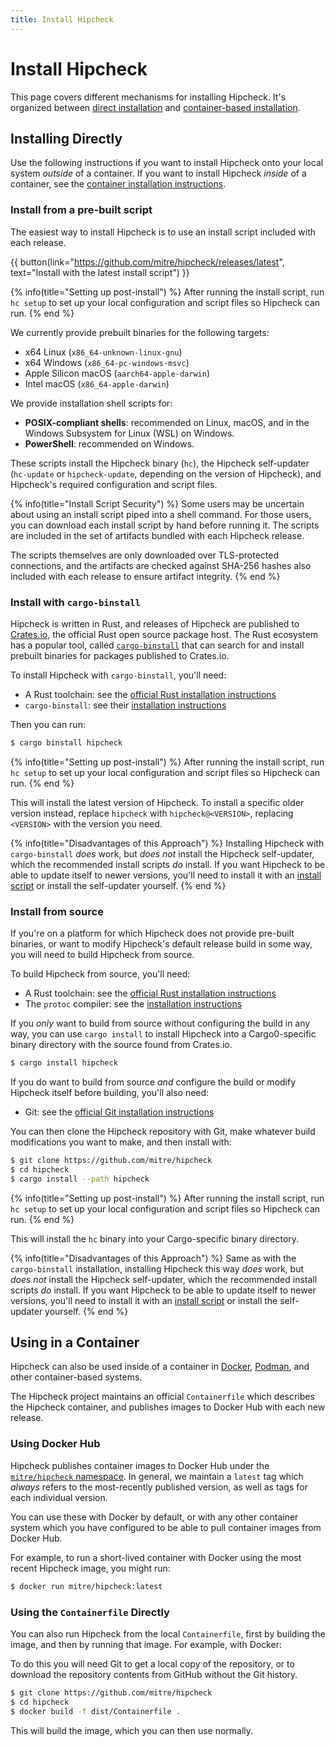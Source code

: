 ```yaml
---
title: Install Hipcheck
---
```


# Install Hipcheck

This page covers different mechanisms for installing Hipcheck. It's organized
between [direct installation](#installing-directly) and
[container-based installation](#using-in-a-container).

## Installing Directly

Use the following instructions if you want to install Hipcheck onto your local
system _outside_ of a container. If you want to install Hipcheck _inside_ of a
container, see the [container installation instructions](#using-in-a-container).

### Install from a pre-built script


The easiest way to install Hipcheck is to use an install script included with
each release.

{{ button(link="https://github.com/mitre/hipcheck/releases/latest", text="Install with the latest install script") }}

{% info(title="Setting up post-install") %}
After running the install script, run `hc setup` to set up your local
configuration and script files so Hipcheck can run.
{% end %}

We currently provide prebuilt binaries for the following targets:

- x64 Linux (`x86_64-unknown-linux-gnu`)
- x64 Windows (`x86_64-pc-windows-msvc`)
- Apple Silicon macOS (`aarch64-apple-darwin`)
- Intel macOS (`x86_64-apple-darwin`)

We provide installation shell scripts for:

- __POSIX-compliant shells__: recommended on Linux, macOS, and in the Windows
  Subsystem for Linux (WSL) on Windows.
- __PowerShell__: recommended on Windows.

These scripts install the Hipcheck binary (`hc`), the Hipcheck self-updater
(`hc-update` or `hipcheck-update`, depending on the version of Hipcheck), and
Hipcheck's required configuration and script files.

{% info(title="Install Script Security") %}
Some users may be uncertain about using an install script piped into a shell
command. For those users, you can download each install script by hand before
running it. The scripts are included in the set of artifacts bundled with each
Hipcheck release.

The scripts themselves are only downloaded over TLS-protected connections, and
the artifacts are checked against SHA-256 hashes also included with each
release to ensure artifact integrity.
{% end %}

### Install with `cargo-binstall`

Hipcheck is written in Rust, and releases of Hipcheck are published to
[Crates.io](https://crates.io), the official Rust open source package host.
The Rust ecosystem has a popular tool, called [`cargo-binstall`](https://github.com/cargo-bins/cargo-binstall)
that can search for and install prebuilt binaries for packages published
to Crates.io.

To install Hipcheck with `cargo-binstall`, you'll need:

- A Rust toolchain: see the [official Rust installation instructions](https://www.rust-lang.org/tools/install)
- `cargo-binstall`: see their [installation instructions](https://github.com/cargo-bins/cargo-binstall?tab=readme-ov-file#installation)

Then you can run:

```sh
$ cargo binstall hipcheck
```

{% info(title="Setting up post-install") %}
After running the install script, run `hc setup` to set up your local
configuration and script files so Hipcheck can run.
{% end %}

This will install the latest version of Hipcheck. To install a specific older
version instead, replace `hipcheck` with `hipcheck@<VERSION>`, replacing
`<VERSION>` with the version you need.

{% info(title="Disadvantages of this Approach") %}
Installing Hipcheck with `cargo-binstall` _does_ work, but _does not_ install
the Hipcheck self-updater, which the recommended install scripts _do_ install.
If you want Hipcheck to be able to update itself to newer versions, you'll need
to install it with an [install script](#install-from-a-pre-built-script) or
install the self-updater yourself.
{% end %}

### Install from source

If you're on a platform for which Hipcheck does not provide pre-built
binaries, or want to modify Hipcheck's default release build in some way, you
will need to build Hipcheck from source.

To build Hipcheck from source, you'll need:

- A Rust toolchain: see the [official Rust installation instructions](https://www.rust-lang.org/tools/install)
- The `protoc` compiler: see the [installation instructions](https://grpc.io/docs/protoc-installation/)

If you _only_ want to build from source without configuring the build in any
way, you can use `cargo install` to install Hipcheck into a Cargo0-specific
binary directory with the source found from Crates.io.

```sh
$ cargo install hipcheck
```

If you do want to build from source _and_ configure the build or modify
Hipcheck itself before building, you'll also need:

- Git: see the [official Git installation instructions](https://git-scm.com/downloads)

You can then clone the Hipcheck repository with Git, make whatever build
modifications you want to make, and then install with:

```sh
$ git clone https://github.com/mitre/hipcheck
$ cd hipcheck
$ cargo install --path hipcheck
```

{% info(title="Setting up post-install") %}
After running the install script, run `hc setup` to set up your local
configuration and script files so Hipcheck can run.
{% end %}

This will install the `hc` binary into your Cargo-specific binary
directory.


{% info(title="Disadvantages of this Approach") %}
Same as with the `cargo-binstall` installation, installing Hipcheck this way
_does_ work, but _does not_ install the Hipcheck self-updater, which the
recommended install scripts _do_ install. If you want Hipcheck to be able to
update itself to newer versions, you'll need to install it with an
[install script](#install-from-a-pre-built-script) or install the
self-updater yourself.
{% end %}

## Using in a Container

Hipcheck can also be used inside of a container in [Docker](https://www.docker.com/),
[Podman](https://podman.io/), and other container-based systems.

The Hipcheck project maintains an official `Containerfile` which describes
the Hipcheck container, and publishes images to Docker Hub with each new
release.

### Using Docker Hub

Hipcheck publishes container images to Docker Hub under the [`mitre/hipcheck`
namespace](https://hub.docker.com/r/mitre/hipcheck). In general, we maintain a
`latest` tag which _always_ refers to the most-recently published version, as
well as tags for each individual version.

You can use these with Docker by default, or with any other container system
which you have configured to be able to pull container images from Docker Hub.

For example, to run a short-lived container with Docker using the most recent
Hipcheck image, you might run:

```sh
$ docker run mitre/hipcheck:latest
```

### Using the `Containerfile` Directly

You can also run Hipcheck from the local `Containerfile`, first by building
the image, and then by running that image. For example, with Docker:

To do this you will need Git to get a local copy of the repository, or to
download the repository contents from GitHub without the Git history.

```sh
$ git clone https://github.com/mitre/hipcheck
$ cd hipcheck
$ docker build -f dist/Containerfile .
```

This will build the image, which you can then use normally.

